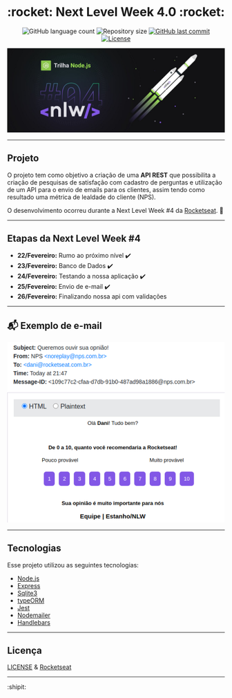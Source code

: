 <h1 align="center">
  :rocket: Next Level Week 4.0 :rocket:
</h1>

<p align="center">
  <img alt="GitHub language count" src="https://img.shields.io/github/languages/count/estanho/next-level-week-4.0">

  <img alt="Repository size" src="https://img.shields.io/github/repo-size/estanho/next-level-week-4.0">
  
  <a href="https://github.com/estanho/next-level-week-4.0/commits/master">
    <img alt="GitHub last commit" src="https://img.shields.io/github/last-commit/estanho/next-level-week-4.0">
  </a>
  <a href="https://github.com/estanho/next-level-week-2.0/blob/master/LICENSE">
    <img alt="License" src="https://img.shields.io/badge/license-MIT-brightgreen">
  </a>
</p>


<p align="center">
  <img src="github/logo.jpg">
</p>

---

## Projeto
O projeto tem como objetivo a criação de uma **API REST** que possibilita a criação de pesquisas de satisfação com cadastro de perguntas e utilização de um API para o envio de emails para os clientes, assim tendo como resultado uma métrica de lealdade do cliente (NPS).

O desenvolvimento ocorreu durante a Next Level Week #4 da [Rocketseat](https://rocketseat.com.br/). :rocket:
<br>

---
## Etapas da Next Level Week #4

- **22/Fevereiro:** Rumo ao próximo nível :heavy_check_mark:
- **23/Fevereiro:** Banco de Dados :heavy_check_mark:
- **24/Fevereiro:** Testando a nossa aplicação :heavy_check_mark:
- **25/Fevereiro:** Envio de e-mail :heavy_check_mark:
- **26/Fevereiro:** Finalizando nossa api com validações

---

## :mailbox_with_mail: Exemplo de e-mail
<p align="center">
  <img src="github/email.png">
</p>

---
## Tecnologias

Esse projeto utilizou as seguintes tecnologias:

- [Node.js](https://nodejs.org/en/)
- [Express](https://expressjs.com/pt-br/)
- [Sqlite3](https://www.npmjs.com/package/sqlite3)
- [typeORM](https://typeorm.io/#/)
- [Jest](https://jestjs.io/)
- [Nodemailer](https://nodemailer.com/about/)
- [Handlebars](https://handlebarsjs.com/)

---
## Licença

[LICENSE](LICENSE) & [Rocketseat](https://rocketseat.com.br/)

---
:shipit: